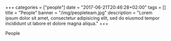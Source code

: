 +++
categories = ["people"]
date = "2017-06-21T20:46:28+02:00"
tags = []
title = "People"
banner = "/img/peopleteam.jpg"
description = "Lorem ipsum dolor sit amet, consectetur adipisicing elit, sed do eiusmod tempor incididunt ut labore et dolore magna aliqua."
+++

People